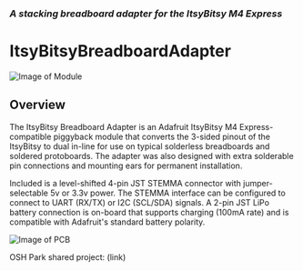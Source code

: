### _A stacking breadboard adapter for the ItsyBitsy M4 Express_

# ItsyBitsyBreadboardAdapter

![Image of Module](https://github.com/CedarGroveStudios/ItsyBitsyBreadboardAdapter/blob/master/photos/ItsyBitsy_breadboard_social.png)

## Overview
The ItsyBitsy Breadboard Adapter is an Adafruit ItsyBitsy M4 Express-compatible piggyback module that converts the 3-sided pinout of the ItsyBitsy to dual in-line for use on typical solderless breadboards and soldered protoboards. The adapter was also designed with extra solderable pin connections and mounting ears for permanent installation.

Included is a level-shifted 4-pin JST STEMMA connector with jumper-selectable 5v or 3.3v power. The STEMMA interface can be configured to connect to UART (RX/TX) or I2C (SCL/SDA) signals. A 2-pin JST LiPo battery connection is on-board that supports charging (100mA rate) and is compatible with Adafruit's standard battery polarity.

![Image of PCB](https://github.com/CedarGroveStudios/ItsyBitsyBreadboardAdapter/blob/master/photos/ItsyBitsy_breadboard_PCB_combo_wide.png)

OSH Park shared project: (link)

